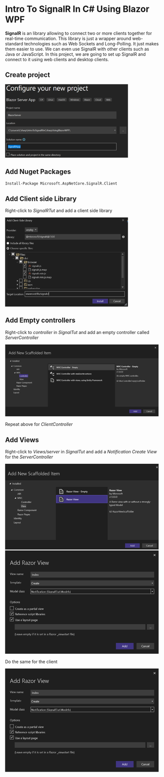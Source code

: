 # Intro To SignalR In C# Using Blazor WPF

**SignalR** is an library allowing to connect two or more clients together for real-time communication. This library is just a wrapper around web-standard technologies such as Web Sockets and Long-Polling. It just makes them easier to use. We can even use SignalR with other clients such as Java or JavaScript. In this project, we are going to set up SignalR and connect to it using web clients and desktop clients.


## Create project

<img src="/pictures/create_blazor_app.png" title="create blazor app"  width="400">

## Add Nuget Packages
```
Install-Package Microsoft.AspNetCore.SignalR.Client
```


## Add Client side Library

Right-click to *SignalRTut* and add a client side library

<img src="/pictures/client_side_library.png" title="client side library"  width="400"> 


## Add Empty controllers

Right-click to *controller* in *SignalTut* and add an empty controller called *ServerController*

<img src="/pictures/empty_controller.png" title="empty controller"  width="500"> 

Repeat above for *ClientController*


## Add Views

Right-click to *Views/server* in *SignalTut* and add a *Notification Create View* for the *ServerController*

<img src="/pictures/create_view.png" title="create view"  width="500"> 
<img src="/pictures/create_view1.png" title="create view"  width="500"> 

Do the same for the client

<img src="/pictures/client_view.png" title="client view"  width="500"> 



